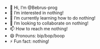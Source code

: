 - 👋 Hi, I’m @Bebrus-prog
- 👀 I’m interested in nothing!
- 🌱 I’m currently learning how to do nothing!
- 💞️ I’m looking to collaborate on nothing!
- 📫 How to reach me nothing!
- 😄 Pronouns: bip/bop/boop
- ⚡ Fun fact: nothing!

<!---
Bebrus-prog/Bebrus-prog is a ✨ special ✨ repository because its `README.md` (this file) appears on your GitHub profile.
You can click the Preview link to take a look at your changes.
--->
